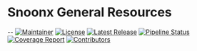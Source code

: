 # Snoonx General Resources
--
[![Maintainer](https://img.shields.io/badge/Maintainer-snoonx-blue??&stype=flat&logo=Personio&logoColor=blue)](https://gitlab.snowlab.tk/snoonx)
[![License](https://img.shields.io/gitlab/license/43?gitlab_url=https%3a%2f%2fgitlab.snowlab.tk&logo=unlicense)](https://gitlab.snowlab.tk/snoonx/resources/-/blob/main/LICENSE)
[![Latest Release](https://gitlab.snowlab.tk/snoonx/resources/-/badges/release.svg)](https://gitlab.snowlab.tk/snoonx/resources/-/releases) 
[![Pipeline Status](https://gitlab.snowlab.tk/snoonx/resources/badges/main/pipeline.svg)](https://gitlab.snowlab.tk/snoonx/resources/-/commits/main) 
[![Coverage Report](https://gitlab.snowlab.tk/snoonx/resources/badgesmain/coverage.svg)](https://gitlab.snowlab.tk/snoonx/resources/-/commits/main)
[![Contributors](https://img.shields.io/gitlab/contributors/snoonx/resources?gitlab_url=https%3a%2f%2fgitlab.snowlab.tk)](https://gitlab.snowlab.tk/snoonx/resources/activity)
